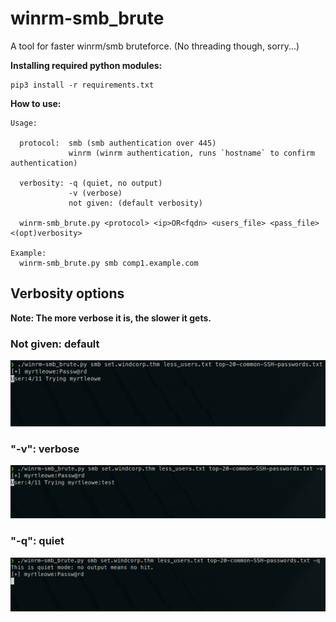 # winrm-smb_brute
A tool for faster winrm/smb bruteforce. (No threading though, sorry...)

**Installing required python modules:**
```shell
pip3 install -r requirements.txt
```

**How to use:**
```shell
Usage:  

  protocol:  smb (smb authentication over 445)
             winrm (winrm authentication, runs `hostname` to confirm authentication)

  verbosity: -q (quiet, no output)
             -v (verbose)
             not given: (default verbosity)

  winrm-smb_brute.py <protocol> <ip>OR<fqdn> <users_file> <pass_file> <(opt)verbosity>

Example:
  winrm-smb_brute.py smb comp1.example.com
```

## Verbosity options
**Note: The more verbose it is, the slower it gets.**

### Not given: default
![default verb](https://github.com/Dogru-Isim/winrm-smb_brute/blob/main/img/default_verb.png?raw=true)

### "-v": verbose
![default verb](https://github.com/Dogru-Isim/winrm-smb_brute/blob/main/img/verbose_verb.png?raw=true)

### "-q": quiet
![quiet verb](https://github.com/Dogru-Isim/winrm-smb_brute/blob/main/img/quiet_verb.png?raw=true)
